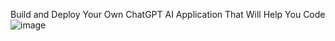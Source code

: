 Build and Deploy Your Own ChatGPT AI Application That Will Help You Code
![image](https://user-images.githubusercontent.com/99683327/214826132-c0d4f4cd-4212-4630-abae-4f18368ded7e.png)
